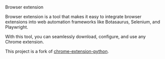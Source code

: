 Browser extension

Browser extension is a tool that makes it easy to integrate browser extensions into web automation frameworks like Botasaurus, Selenium, and Playwright.

With this tool, you can seamlessly download, configure, and use any Chrome extension.

This project is a fork of [chrome-extension-python](https://github.com/omkarcloud/chrome-extension-python).
